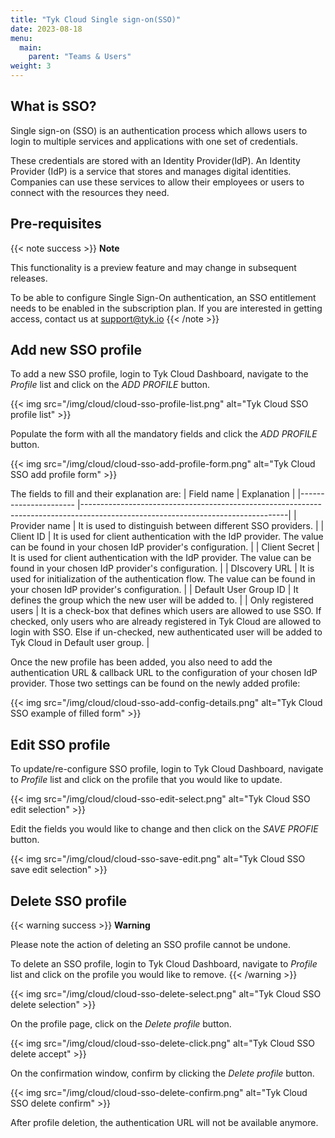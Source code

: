 ```yaml
---
title: "Tyk Cloud Single sign-on(SSO)"
date: 2023-08-18
menu:
  main:
    parent: "Teams & Users"
weight: 3
---
```


## What is SSO?
Single sign-on (SSO) is an authentication process which allows users to login to multiple services and applications with one set of credentials.

These credentials are stored with an Identity Provider(IdP). An Identity Provider (IdP) is a service that stores and manages digital identities. Companies can use these services to allow their employees or users to connect with the resources they need. 

## Pre-requisites
{{< note success >}}
**Note**

This functionality is a preview feature and may change in subsequent releases.

To be able to configure Single Sign-On authentication, an SSO entitlement needs to be enabled in the subscription plan. 
If you are interested in getting access, contact us at [support@tyk.io](<mailto:support@tyk.io?subject=Tyk Cloud Single sign on>)
{{< /note >}}

## Add new SSO profile
To add a new SSO profile, login to Tyk Cloud Dashboard, navigate to the _Profile_ list and click on the _ADD PROFILE_ button.

  {{< img src="/img/cloud/cloud-sso-profile-list.png" alt="Tyk Cloud SSO profile list" >}}

Populate the form with all the mandatory fields and click the _ADD PROFILE_ button.

  {{< img src="/img/cloud/cloud-sso-add-profile-form.png" alt="Tyk Cloud SSO add profile form" >}}

The fields to fill and their explanation are:
| Field name             | Explanation                                                                                                                     |
|----------------------  |---------------------------------------------------------------------------------------------------------------------------------|
| Provider name          | It is used to distinguish between different SSO providers.                                                                      |
| Client ID              | It is used for client authentication with the IdP provider. The value can be found in your chosen IdP provider's configuration. |
| Client Secret          | It is used for client authentication with the IdP provider. The value can be found in your chosen IdP provider's configuration.     |
| DIscovery URL          | It is used for initialization of the authentication flow. The value can be found in your chosen IdP provider's configuration.   |
| Default User Group ID  | It defines the group which the new user will be added to.                                                                       |
| Only registered users  | It is a check-box that defines which users are allowed to use SSO. If checked, only users who are already registered in Tyk Cloud are allowed to login with SSO. Else if un-checked, new authenticated user will be added to Tyk Cloud in Default user group. |


Once the new profile has been added, you also need to add the authentication URL & callback URL to the configuration of your chosen IdP provider.
Those two settings can be found on the newly added profile:

  {{< img src="/img/cloud/cloud-sso-add-config-details.png" alt="Tyk Cloud SSO example of filled form" >}}

## Edit SSO profile
To update/re-configure SSO profile, login to Tyk Cloud Dashboard, navigate to _Profile_ list and click on the profile that you would like to update.
  
  {{< img src="/img/cloud/cloud-sso-edit-select.png" alt="Tyk Cloud SSO edit selection" >}}

Edit the fields you would like to change and then click on the _SAVE PROFIE_ button.

  {{< img src="/img/cloud/cloud-sso-save-edit.png" alt="Tyk Cloud SSO save edit selection" >}}

## Delete SSO profile
{{< warning success >}}
**Warning**

Please note the action of deleting an SSO profile cannot be undone.

To delete an SSO profile, login to Tyk Cloud Dashboard, navigate to _Profile_ list and click on the profile you would like to remove.
{{< /warning >}}

  {{< img src="/img/cloud/cloud-sso-delete-select.png" alt="Tyk Cloud SSO delete selection" >}}

On the profile page, click on the _Delete profile_ button.

  {{< img src="/img/cloud/cloud-sso-delete-click.png" alt="Tyk Cloud SSO delete accept" >}}

On the confirmation window, confirm by clicking the _Delete profile_ button.

  {{< img src="/img/cloud/cloud-sso-delete-confirm.png" alt="Tyk Cloud SSO delete confirm" >}}

After profile deletion, the authentication URL will not be available anymore. 
